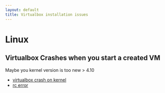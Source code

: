 ```yaml
---
layout: default
title: Virtualbox installation issues
---
```


# Linux
##  Virtualbox Crashes when you start a created VM

Maybe you kernel version is too new > 4.10
+ [virtualbox crash on kernel](https://askubuntu.com/questions/994315/virtualbox-crash-on-kernel-4-13-0-26)
+ [rc error](https://askubuntu.com/questions/900794/virtualbox-rtr3initex-failed-with-rc-1912-rc-1912)
